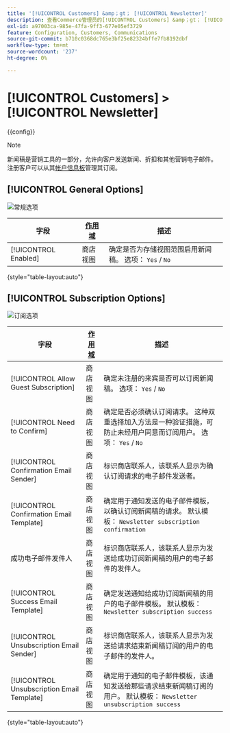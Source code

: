 ```yaml
---
title: '[!UICONTROL Customers] &amp；gt； [!UICONTROL Newsletter]'
description: 查看Commerce管理员的[!UICONTROL Customers] &amp；gt； [!UICONTROL Newsletter]页面上的配置设置。
exl-id: a97003ca-985e-47fa-9ff3-677e05ef3729
feature: Configuration, Customers, Communications
source-git-commit: b710c0368dc765e3bf25e82324bffe7fb8192dbf
workflow-type: tm+mt
source-wordcount: '237'
ht-degree: 0%

---
```


# [!UICONTROL Customers] > [!UICONTROL Newsletter]

{{config}}

>[!NOTE]
>
>新闻稿是营销工具的一部分，允许向客户发送新闻、折扣和其他营销电子邮件。 注册客户可以从其[帐户信息板](../../customers/account-dashboard-my-account.md)管理其订阅。

## [!UICONTROL General Options]

![常规选项](./assets/newsletter-general-options.png)<!-- zoom -->

| 字段 | [作用域](../../getting-started/websites-stores-views.md#scope-settings) | 描述 |
|--- |--- |--- |
| [!UICONTROL Enabled] | 商店视图 | 确定是否为存储视图范围启用新闻稿。 选项： `Yes` / `No` |

{style="table-layout:auto"}

## [!UICONTROL Subscription Options]

![订阅选项](./assets/newsletter-subscription-options.png)<!-- zoom -->

<!-- [Subscription Options](https://docs.magento.com/user-guide/marketing/newsletter-configuration.html) -->

| 字段 | [作用域](../../getting-started/websites-stores-views.md#scope-settings) | 描述 |
|--- |--- |--- |
| [!UICONTROL Allow Guest Subscription] | 商店视图 | 确定未注册的来宾是否可以订阅新闻稿。 选项： `Yes` / `No` |
| [!UICONTROL Need to Confirm] | 商店视图 | 确定是否必须确认订阅请求。 这种双重选择加入方法是一种验证措施，可防止未经用户同意而订阅用户。 选项： `Yes` / `No` |
| [!UICONTROL Confirmation Email Sender] | 商店视图 | 标识商店联系人，该联系人显示为确认订阅请求的电子邮件发送者。 |
| [!UICONTROL Confirmation Email Template] | 商店视图 | 确定用于通知发送的电子邮件模板，以确认订阅新闻稿的请求。 默认模板： `Newsletter subscription confirmation` |
| 成功电子邮件发件人 | 商店视图 | 标识商店联系人，该联系人显示为发送给成功订阅新闻稿的用户的电子邮件的发件人。 |
| [!UICONTROL Success Email Template] | 商店视图 | 确定发送通知给成功订阅新闻稿的用户的电子邮件模板。 默认模板： `Newsletter subscription success` |
| [!UICONTROL Unsubscription Email Sender] | 商店视图 | 标识商店联系人，该联系人显示为发送给请求结束新闻稿订阅的用户的电子邮件的发件人。 |
| [!UICONTROL Unsubscription Email Template] | 商店视图 | 确定用于通知的电子邮件模板，该通知发送给那些请求结束新闻稿订阅的用户。 默认模板： `Newsletter unsubscription success` |

{style="table-layout:auto"}
